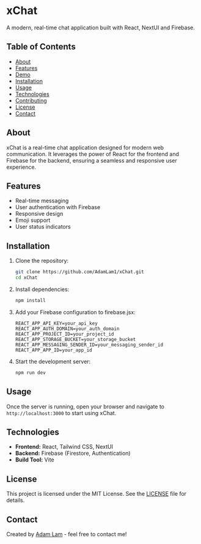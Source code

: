 # xChat

A modern, real-time chat application built with React, NextUI and Firebase.

## Table of Contents

- [About](#about)
- [Features](#features)
- [Demo](#demo)
- [Installation](#installation)
- [Usage](#usage)
- [Technologies](#technologies)
- [Contributing](#contributing)
- [License](#license)
- [Contact](#contact)

## About

xChat is a real-time chat application designed for modern web communication. It leverages the power of React for the frontend and Firebase for the backend, ensuring a seamless and responsive user experience.

## Features

- Real-time messaging
- User authentication with Firebase
- Responsive design
- Emoji support
- User status indicators

## Installation

1. Clone the repository:
    ```sh
    git clone https://github.com/AdamLam1/xChat.git
    cd xChat
    ```

2. Install dependencies:
    ```sh
    npm install
    ```

3. Add your Firebase configuration to firebase.jsx:
    ```
    REACT_APP_API_KEY=your_api_key
    REACT_APP_AUTH_DOMAIN=your_auth_domain
    REACT_APP_PROJECT_ID=your_project_id
    REACT_APP_STORAGE_BUCKET=your_storage_bucket
    REACT_APP_MESSAGING_SENDER_ID=your_messaging_sender_id
    REACT_APP_APP_ID=your_app_id
    ```

4. Start the development server:
    ```sh
    npm run dev
    ```

## Usage

Once the server is running, open your browser and navigate to `http://localhost:3000` to start using xChat.

## Technologies

- **Frontend:** React, Tailwind CSS, NextUI
- **Backend:** Firebase (Firestore, Authentication)
- **Build Tool:** Vite


## License

This project is licensed under the MIT License. See the [LICENSE](LICENSE) file for details.

## Contact

Created by [Adam Lam](https://github.com/AdamLam1) - feel free to contact me!
